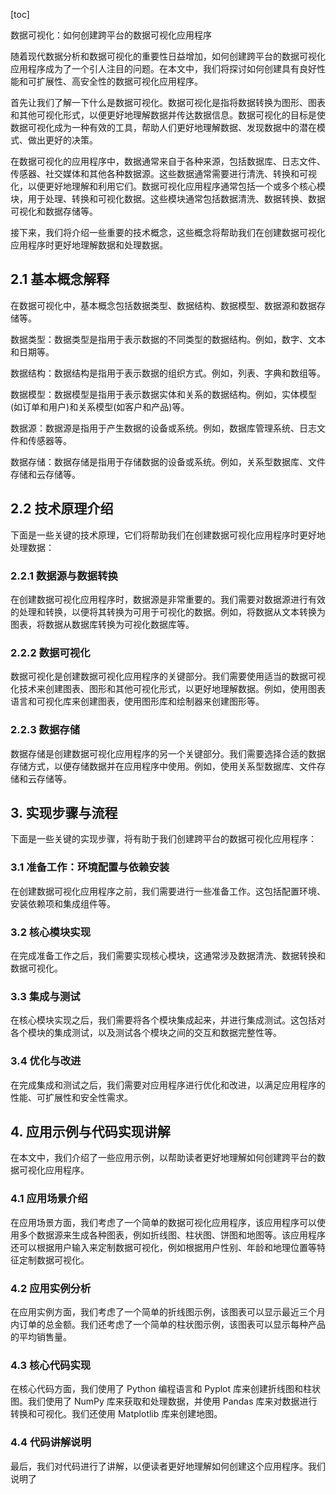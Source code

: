 
[toc]                    
                
                
数据可视化：如何创建跨平台的数据可视化应用程序

随着现代数据分析和数据可视化的重要性日益增加，如何创建跨平台的数据可视化应用程序成为了一个引人注目的问题。在本文中，我们将探讨如何创建具有良好性能和可扩展性、高安全性的数据可视化应用程序。

首先让我们了解一下什么是数据可视化。数据可视化是指将数据转换为图形、图表和其他可视化形式，以便更好地理解数据并传达数据信息。数据可视化的目标是使数据可视化成为一种有效的工具，帮助人们更好地理解数据、发现数据中的潜在模式、做出更好的决策。

在数据可视化的应用程序中，数据通常来自于各种来源，包括数据库、日志文件、传感器、社交媒体和其他各种数据源。这些数据通常需要进行清洗、转换和可视化，以便更好地理解和利用它们。数据可视化应用程序通常包括一个或多个核心模块，用于处理、转换和可视化数据。这些模块通常包括数据清洗、数据转换、数据可视化和数据存储等。

接下来，我们将介绍一些重要的技术概念，这些概念将帮助我们在创建数据可视化应用程序时更好地理解数据和处理数据。

## 2.1 基本概念解释

在数据可视化中，基本概念包括数据类型、数据结构、数据模型、数据源和数据存储等。

数据类型：数据类型是指用于表示数据的不同类型的数据结构。例如，数字、文本和日期等。

数据结构：数据结构是指用于表示数据的组织方式。例如，列表、字典和数组等。

数据模型：数据模型是指用于表示数据实体和关系的数据结构。例如，实体模型(如订单和用户)和关系模型(如客户和产品)等。

数据源：数据源是指用于产生数据的设备或系统。例如，数据库管理系统、日志文件和传感器等。

数据存储：数据存储是指用于存储数据的设备或系统。例如，关系型数据库、文件存储和云存储等。

## 2.2 技术原理介绍

下面是一些关键的技术原理，它们将帮助我们在创建数据可视化应用程序时更好地处理数据：

### 2.2.1 数据源与数据转换

在创建数据可视化应用程序时，数据源是非常重要的。我们需要对数据源进行有效的处理和转换，以便将其转换为可用于可视化的数据。例如，将数据从文本转换为图表，将数据从数据库转换为可视化数据库等。

### 2.2.2 数据可视化

数据可视化是创建数据可视化应用程序的关键部分。我们需要使用适当的数据可视化技术来创建图表、图形和其他可视化形式，以更好地理解数据。例如，使用图表语言和可视化库来创建图表，使用图形库和绘制器来创建图形等。

### 2.2.3 数据存储

数据存储是创建数据可视化应用程序的另一个关键部分。我们需要选择合适的数据存储方式，以便存储数据并在应用程序中使用。例如，使用关系型数据库、文件存储和云存储等。

## 3. 实现步骤与流程

下面是一些关键的实现步骤，将有助于我们创建跨平台的数据可视化应用程序：

### 3.1 准备工作：环境配置与依赖安装

在创建数据可视化应用程序之前，我们需要进行一些准备工作。这包括配置环境、安装依赖项和集成组件等。

### 3.2 核心模块实现

在完成准备工作之后，我们需要实现核心模块，这通常涉及数据清洗、数据转换和数据可视化。

### 3.3 集成与测试

在核心模块实现之后，我们需要将各个模块集成起来，并进行集成测试。这包括对各个模块的集成测试，以及测试各个模块之间的交互和数据完整性等。

### 3.4 优化与改进

在完成集成和测试之后，我们需要对应用程序进行优化和改进，以满足应用程序的性能、可扩展性和安全性需求。

## 4. 应用示例与代码实现讲解

在本文中，我们介绍了一些应用示例，以帮助读者更好地理解如何创建跨平台的数据可视化应用程序。

### 4.1 应用场景介绍

在应用场景方面，我们考虑了一个简单的数据可视化应用程序，该应用程序可以使用多个数据源来生成各种图表，例如折线图、柱状图、饼图和地图等。该应用程序还可以根据用户输入来定制数据可视化，例如根据用户性别、年龄和地理位置等特征定制数据可视化。

### 4.2 应用实例分析

在应用实例方面，我们考虑了一个简单的折线图示例，该图表可以显示最近三个月内订单的总金额。我们还考虑了一个简单的柱状图示例，该图表可以显示每种产品的平均销售量。

### 4.3 核心代码实现

在核心代码方面，我们使用了 Python 编程语言和 Pyplot 库来创建折线图和柱状图。我们使用了 NumPy 库来获取和处理数据，并使用 Pandas 库来对数据进行转换和可视化。我们还使用 Matplotlib 库来创建地图。

### 4.4 代码讲解说明

最后，我们对代码进行了讲解，以便读者更好地理解如何创建这个应用程序。我们说明了

